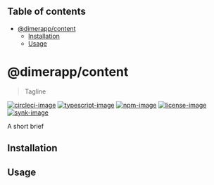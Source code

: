 <!-- START doctoc generated TOC please keep comment here to allow auto update -->
<!-- DON'T EDIT THIS SECTION, INSTEAD RE-RUN doctoc TO UPDATE -->
## Table of contents

- [@dimerapp/content](#dimerappcontent)
  - [Installation](#installation)
  - [Usage](#usage)

<!-- END doctoc generated TOC please keep comment here to allow auto update -->

# @dimerapp/content
> Tagline

[![circleci-image]][circleci-url] [![typescript-image]][typescript-url] [![npm-image]][npm-url] [![license-image]][license-url] [![synk-image]][synk-url]

A short brief

## Installation

## Usage

[circleci-image]: https://img.shields.io/circleci/project/github/dimerapp/content/master.svg?style=for-the-badge&logo=circleci
[circleci-url]: https://circleci.com/gh/dimerapp/content "circleci"

[typescript-image]: https://img.shields.io/badge/Typescript-294E80.svg?style=for-the-badge&logo=typescript
[typescript-url]:  "typescript"

[npm-image]: https://img.shields.io/npm/v/@dimerapp/content.svg?style=for-the-badge&logo=npm
[npm-url]: https://npmjs.org/package/@dimerapp/content "npm"

[license-image]: https://img.shields.io/npm/l/@dimerapp/content?color=blueviolet&style=for-the-badge
[license-url]: LICENSE.md "license"

[synk-image]: https://img.shields.io/snyk/vulnerabilities/github/dimerapp/content?label=Synk%20Vulnerabilities&style=for-the-badge
[synk-url]: https://snyk.io/test/github/dimerapp/content?targetFile=package.json "synk"
